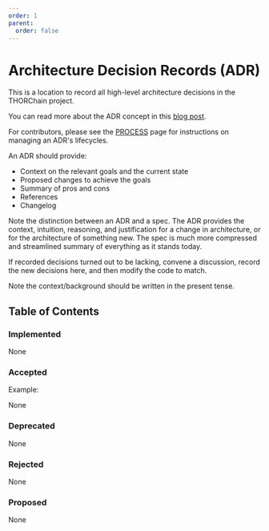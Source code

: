 ```yaml
---
order: 1
parent:
  order: false
---
```


# Architecture Decision Records (ADR)

This is a location to record all high-level architecture decisions in the THORChain project.

You can read more about the ADR concept in this [blog post](https://product.reverb.com/documenting-architecture-decisions-the-reverb-way-a3563bb24bd0#.78xhdix6t).

For contributors, please see the [PROCESS](PROCESS.md) page for instructions on managing an ADR's lifecycles.

An ADR should provide:

- Context on the relevant goals and the current state
- Proposed changes to achieve the goals
- Summary of pros and cons
- References
- Changelog

Note the distinction between an ADR and a spec. The ADR provides the context, intuition, reasoning, and
justification for a change in architecture, or for the architecture of something
new. The spec is much more compressed and streamlined summary of everything as
it stands today.

If recorded decisions turned out to be lacking, convene a discussion, record the new decisions here, and then modify the code to match.

Note the context/background should be written in the present tense.

## Table of Contents

### Implemented

None

### Accepted

Example:

None

### Deprecated

None

### Rejected

None

### Proposed

None
